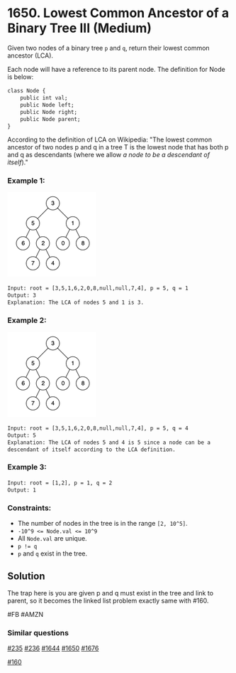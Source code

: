 # 1650. Lowest Common Ancestor of a Binary Tree III (Medium)

Given two nodes of a binary tree `p` and `q`, return their lowest common ancestor (LCA).

Each node will have a reference to its parent node. The definition for Node is below:

```
class Node {
    public int val;
    public Node left;
    public Node right;
    public Node parent;
}
```

According to the definition of LCA on Wikipedia: "The lowest common ancestor of two nodes p and q in a tree T is the lowest node that has both p and q as descendants (where we allow _a node to be a descendant of itself_)."

### Example 1:

![example](example.png)

```
Input: root = [3,5,1,6,2,0,8,null,null,7,4], p = 5, q = 1
Output: 3
Explanation: The LCA of nodes 5 and 1 is 3.
```

### Example 2:

![example](example.png)

```
Input: root = [3,5,1,6,2,0,8,null,null,7,4], p = 5, q = 4
Output: 5
Explanation: The LCA of nodes 5 and 4 is 5 since a node can be a descendant of itself according to the LCA definition.
```

### Example 3:

```
Input: root = [1,2], p = 1, q = 2
Output: 1
```

### Constraints:

- The number of nodes in the tree is in the range `[2, 10^5]`.
- `-10^9 <= Node.val <= 10^9`
- All `Node.val` are unique.
- `p != q`
- `p` and `q` exist in the tree.

## Solution

The trap here is you are given p and q must exist in the tree and link to parent, so it becomes the linked list problem exactly same with #160.

#FB #AMZN

### Similar questions

[#235](../p235e/README.md) [#236](../p236m/README.md) [#1644](../pr1644m/README.md) [#1650](../pr1650m/README.md) [#1676](../pr1676m/README.md)

[#160](../p160e/README.md)
